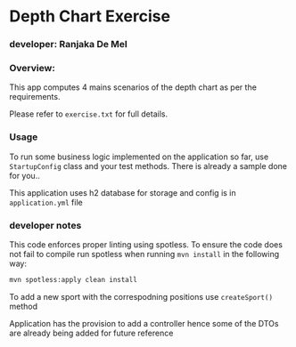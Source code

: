 # Depth Chart Exercise

### developer: Ranjaka De Mel

### Overview:
This app computes 4 mains scenarios of the depth chart as per the requirements.

Please refer to `exercise.txt` for full details.

### Usage 

To run some business logic implemented on the application so far, use `StartupConfig` class and your test methods. 
There is already a sample done for you..

This application uses h2 database for storage and config is in `application.yml` file

### developer notes 
This code enforces proper linting using spotless. To ensure the code does not fail to compile run spotless when 
running `mvn install` in the following way:
```bash
mvn spotless:apply clean install
```

To add a new sport with the correspodning positions use `createSport()` method

Application has the provision to add a controller hence some of the DTOs are already being added for future reference
